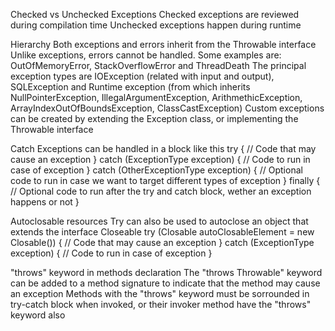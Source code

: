Checked vs Unchecked Exceptions
  Checked exceptions are reviewed during compilation time
  Unchecked exceptions happen during runtime

Hierarchy 
  Both exceptions and errors inherit from the Throwable interface
  Unlike exceptions, errors cannot be handled. Some examples are: OutOfMemoryError, StackOverflowError and ThreadDeath
  The principal exception types are IOException (related with input and output), SQLException and 
    Runtime exception (from which inherits NullPointerException, IllegalArgumentException, ArithmethicException, ArrayIndexOutOfBoundsException, ClassCastException)
  Custom exceptions can be created by extending the Exception class, or implementing the Throwable interface

Catch
  Exceptions can be handled in a block like this
    try {
      // Code that may cause an exception
    } catch (ExceptionType exception) {
      // Code to run in case of exception
    } catch (OtherExceptionType exception) {
      // Optional code to run in case we want to target different types of exception
    } finally {
      // Optional code to run after the try and catch block, wether an exception happens or not
    }

Autoclosable resources
  Try can also be used to autoclose an object that extends the interface Closeable
    try (Closable autoClosableElement = new Closable()) {
      // Code that may cause an exception
    } catch (ExceptionType exception) {
      // Code to run in case of exception
    }

"throws" keyword in methods declaration
  The "throws Throwable" keyword can be added to a method signature to indicate that the method may cause an exception
  Methods with the "throws" keyword must be sorrounded in try-catch block when invoked, or their invoker method have the "throws" keyword also 